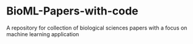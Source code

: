 # BioML-Papers-with-code
A repository for collection of biological sciences papers with a focus on machine learning application
